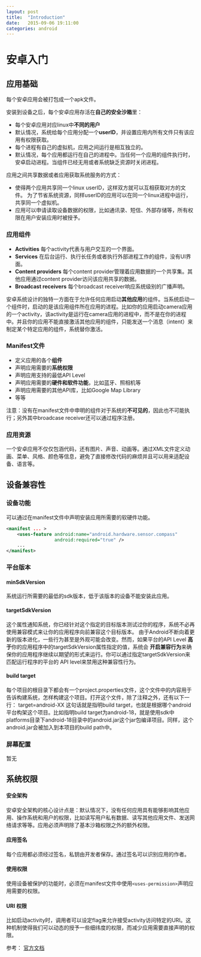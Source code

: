 ```yaml
---
layout: post
title:  "Introduction"
date:   2015-09-06 19:11:00
categories: android
---
```



# 安卓入门

## 应用基础
每个安卓应用会被打包成一个apk文件。

安装到设备之后，每个安卓应用存活在**自己的安全沙箱**里：

* 每个安卓应用对应linux中**不同的用户**
* 默认情况，系统给每个应用分配一个**userID**，并设置应用内所有文件只有该应用有权限获取。
* 每个进程有自己的虚拟机，应用之间运行是相互独立的。
* 默认情况，每个应用都运行在自己的进程中。当任何一个应用的组件执行时，安卓启动进程。当组件已经无用或者系统缺乏资源时关闭进程。

应用之间共享数据或者应用获取系统服务的方式：

* 使得两个应用共享同一个linux userID，这样双方就可以互相获取对方的文件。 为了节省系统资源，同样userID的应用可以在同一个linux进程中运行，共享同一个虚拟机。
* 应用可以申请读取设备数据的权限，比如通讯录、短信、外部存储等，所有权限在用户安装应用时被授予。

### 应用组件

* **Activities**
每个activity代表与用户交互的一个界面。
* **Services**
在后台运行、执行长任务或者执行外部进程工作的组件，没有UI界面。
* **Content providers**
每个content provider管理着应用数据的一个共享集。其他应用通过content provider访问该应用共享的数据。
* **Broadcast receivers** 
每个broadcast receiver响应系统级别的广播声明。

安卓系统设计的独特一方面在于允许任何应用启动**其他应用**的组件。当系统启动一个组件时，启动的是该应用组件所在应用的进程。比如你的应用启动camera应用的一个activity，该activity是运行在camera应用的进程中，而不是在你的进程中。并且你的应用不能直接激活其他应用的组件，只能发送一个消息（intent）来制定某个特定应用的组件，系统替你激活。

### Manifest文件

* 定义应用的各个**组件**
* 声明应用需要的**系统权限**
* 声明应用支持的最低API Level
* 声明应用需要的**硬件和软件功能**，比如蓝牙、照相机等
* 声明应用需要的其他API库，比如Google Map Library
* 等等

注意：没有在manifest文件中申明的组件对于系统的**不可见的**，因此也不可能执行；另外其中broadcase receiver还可以通过程序注册。

### 应用资源
一个安卓应用不仅仅包涵代码，还有图片、声音、动画等。通过XML文件定义动画、菜单、风格、颜色等信息，避免了直接修改代码的麻烦并且可以用来适配设备、语言等。

## 设备兼容性

### 设备功能
可以通过在manifest文件中声明安装应用所需要的软硬件功能。

```xml
<manifest ... >
    <uses-feature android:name="android.hardware.sensor.compass"
                  android:required="true" />
    ...
</manifest>
```

### 平台版本

#### minSdkVersion
系统运行所需要的最低的sdk版本，低于该版本的设备不能安装此应用。

#### targetSdkVersion
这个属性通知系统，你已经针对这个指定的目标版本测试过你的程序，系统不必再使用兼容模式来让你的应用程序向前兼容这个目标版本。
由于Android不断向着更新的版本进化，一些行为甚至是外观可能会改变。然而，如果平台的API Level **高于**你的应用程序中的targetSdkVersion属性指定的值，系统会 **开启兼容行为**来确保你的应用程序继续以期望的形式来运行。你可以通过指定targetSdkVersion来匹配运行程序的平台的 API level来禁用这种兼容性行为。

#### build target
每个项目的根目录下都会有一个project.properties文件，这个文件中的内容用于告诉构建系统，怎样构建这个项目。打开这个文件，除了注释之外，还有以下一行：
target=android-XX
这句话就是指明build target，也就是根据哪个android平台构架这个项目。比如指明build target为android-18，就是使用sdk中platforms目录下android-18目录中的android.jar这个jar包编译项目。同样，这个android.jar会被加入到本项目的build path中。


### 屏幕配置
暂无

## 系统权限

#### 安全架构
安卓安全架构的核心设计点是：默认情况下，没有任何应用具有能够影响其他应用、操作系统和用户的权限，比如读写用户私有数据、读写其他应用文件、发送网络请求等等。应用必须声明除了基本沙箱权限之外的额外权限。

#### 应用签名
每个应用都必须经过签名，私钥由开发者保存。通过签名可以识别应用的作者。

#### 使用权限
使用设备被保护的功能时，必须在manifest文件中使用`<uses-permission>`声明应用需要的权限。

#### URI 权限
比如启动activity时，调用者可以设定flag来允许接受activity访问特定的URI。这种机制使得我们可以动态的授予一些细纬度的权限，而减少应用需要直接声明的权限。

参考：
[官方文档](http://developer.android.com/guide/index.html)